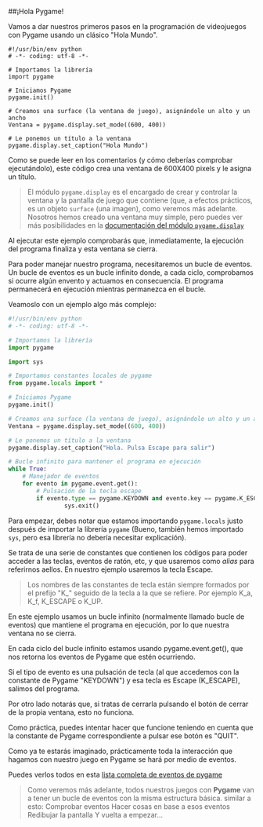 ##¡Hola Pygame!

Vamos a dar nuestros primeros pasos en la programación de videojuegos con Pygame usando un clásico "Hola Mundo".

```
#!/usr/bin/env python
# -*- coding: utf-8 -*-

# Importamos la librería
import pygame

# Iniciamos Pygame
pygame.init()

# Creamos una surface (la ventana de juego), asignándole un alto y un ancho
Ventana = pygame.display.set_mode((600, 400))

# Le ponemos un título a la ventana
pygame.display.set_caption("Hola Mundo")
```

Como se puede leer en los comentarios (y cómo deberías comprobar ejecutándolo), este código crea una ventana de 600X400 pixels y le asigna un título.

> El módulo `pygame.display` es el encargado de crear y controlar la ventana y la pantalla de juego que contiene (que, a efectos prácticos, es un objeto `surface` (una imagen), como veremos más adelante.
> Nosotros hemos creado una ventana muy simple, pero puedes ver más posibilidades en la [documentación del módulo `pygame.display`](http://www.pygame.org/docs/ref/display.html)

Al ejecutar este ejemplo comprobarás que, inmediatamente, la ejecución del programa finaliza y esta ventana se cierra.

Para poder manejar nuestro programa, necesitaremos un bucle de eventos. Un bucle de eventos es un bucle infinito donde, a cada ciclo, comprobamos si ocurre algún envento y actuamos en consecuencia. El programa permanecerá en ejecución mientras permanezca en el bucle.

Veamoslo con un ejemplo algo más complejo:

```python
#!/usr/bin/env python
# -*- coding: utf-8 -*-

# Importamos la librería
import pygame

import sys

# Importamos constantes locales de pygame
from pygame.locals import *

# Iniciamos Pygame
pygame.init()

# Creamos una surface (la ventana de juego), asignándole un alto y un ancho
Ventana = pygame.display.set_mode((600, 400))

# Le ponemos un título a la ventana
pygame.display.set_caption("Hola. Pulsa Escape para salir")

# Bucle infinito para mantener el programa en ejecución
while True:
    # Manejador de eventos
    for evento in pygame.event.get():
        # Pulsación de la tecla escape
        if evento.type == pygame.KEYDOWN and evento.key == pygame.K_ESCAPE:
                sys.exit()
```

Para empezar, debes notar que estamos importando `pygame.locals` justo después de importar la librería `pygame` (Bueno, también hemos importado `sys`, pero esa librería no debería necesitar explicación).

Se trata de una serie de constantes que contienen los códigos para poder acceder a las teclas, eventos de ratón, etc, y que usaremos como *alias* para referirnos aellos. En nuestro ejemplo usaremos la tecla Escape.

> Los nombres de las constantes de tecla están siempre formados por el prefijo "K\_" seguido de la tecla a la que se refiere. Por ejemplo K\_a, K\_f, K\_ESCAPE o K\_UP.

En este ejemplo usamos un bucle infinito (normalmente llamado bucle de eventos) que mantiene el programa en ejecución, por lo que nuestra ventana no se cierra.

En cada ciclo del bucle infinito estamos usando pygame.event.get(), que nos retorna los eventos de Pygame que estén ocurriendo.

Si el tipo de evento es una pulsación de tecla (al que accedemos con la constante de Pygame "KEYDOWN") y esa tecla es Escape (K_ESCAPE), salimos del programa.

Por otro lado notarás que, si tratas de cerrarla pulsando el botón de cerrar de la propia ventana, esto no funciona.

Como práctica, puedes intentar hacer que funcione teniendo en cuenta que la constante de Pygame correspondiente a pulsar ese botón es "QUIT".

Como ya te estarás imaginado, prácticamente toda la interacción que hagamos con nuestro juego en Pygame se hará por medio de eventos.

Puedes verlos todos en esta [lista completa de eventos de pygame](http://www.pygame.org/docs/ref/event.html)

> Como veremos más adelante, todos nuestros juegos con **Pygame** van a tener un bucle de eventos con la misma estructura básica. similar a esto:
> Comprobar eventos
> Hacer cosas en base a esos eventos
> Redibujar la pantalla
> Y vuelta a empezar...
